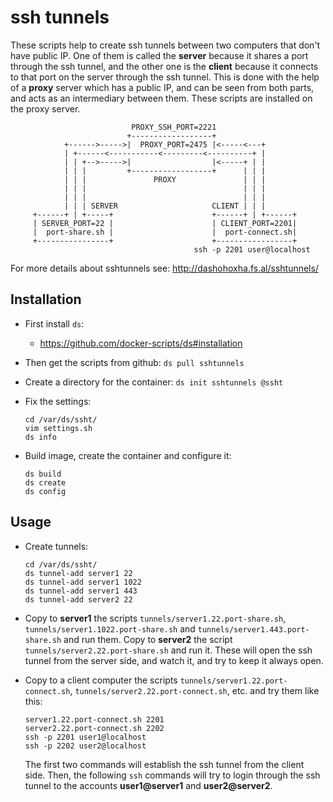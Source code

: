 ssh tunnels
===========

These scripts help to create ssh tunnels between two computers that
don't have public IP.  One of them is called the **server** because it
shares a port through the ssh tunnel, and the other one is the
**client** because it connects to that port on the server through the
ssh tunnel. This is done with the help of a **proxy** server which has
a public IP, and can be seen from both parts, and acts as an
intermediary between them. These scripts are installed on the proxy
server.


```
                           PROXY_SSH_PORT=2221
                          +------------------+
            +------>----->|  PROXY_PORT=2475 |<-----<---+
            | +------<-----------<---------<----------+ |
            | | +-->----->|                  |<-----+ | |
            | | |         +------------------+      | | |
            | | |               PROXY               | | |
            | | |                                   | | |
            | | |                                   | | |
            | | | SERVER                     CLIENT | | |
     +------+ | +-----+                      +------+ | +------+
     | SERVER_PORT=22 |                      | CLIENT_PORT=2201|
     |  port-share.sh |                      |  port-connect.sh|
     +----------------+                      +-----------------+
                                         ssh -p 2201 user@localhost
```

For more details about sshtunnels see: http://dashohoxha.fs.al/sshtunnels/


## Installation

  - First install `ds`:
     + https://github.com/docker-scripts/ds#installation

  - Then get the scripts from github: `ds pull sshtunnels`

  - Create a directory for the container: `ds init sshtunnels @ssht`

  - Fix the settings:
    ```
    cd /var/ds/ssht/
    vim settings.sh
    ds info
    ```

  - Build image, create the container and configure it:
    ```
    ds build
    ds create
    ds config
    ```


## Usage

  - Create tunnels:
    ```
    cd /var/ds/ssht/
    ds tunnel-add server1 22
    ds tunnel-add server1 1022
    ds tunnel-add server1 443
    ds tunnel-add server2 22
    ```

  - Copy to **server1** the scripts
    `tunnels/server1.22.port-share.sh`,
    `tunnels/server1.1022.port-share.sh` and
    `tunnels/server1.443.port-share.sh` and run them. Copy to
    **server2** the script `tunnels/server2.22.port-share.sh` and run
    it. These will open the ssh tunnel from the server side, and watch
    it, and try to keep it always open.

  - Copy to a client computer the scripts
    `tunnels/server1.22.port-connect.sh`,
    `tunnels/server2.22.port-connect.sh`, etc. and try them like this:
    ```
    server1.22.port-connect.sh 2201
    server2.22.port-connect.sh 2202
    ssh -p 2201 user1@localhost
    ssh -p 2202 user2@localhost
    ```

    The first two commands will establish the ssh tunnel from the
    client side. Then, the following `ssh` commands will try to login
    through the ssh tunnel to the accounts **user1@server1** and
    **user2@server2**.
